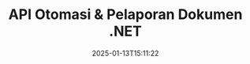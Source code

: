 ---
############################# Static ############################
layout: "landing"
date: 2025-01-13T15:11:22
draft: false

lang: id
product: "Assembly"
product_tag: "assembly"
platform: "Net"
platform_tag: "net"

############################# Drop-down ############################
supported_platforms:
  items:
    # supported_platforms loop
    - title: ".NET"
      tag: "net"
    # supported_platforms loop
    - title: "Java"
      tag: "java"
    # supported_platforms loop
    - title: "Node.js"
      tag: "nodejs-java"

############################# Head ############################
head_title: "API .NET untuk Otomasi Dokumen, Penyusunan & Generasi Laporan"
head_description: "API C# .NET untuk otomasi dokumen, penyusunan, dan generasi laporan. Buat dokumen PDF, Word, Excel, PPTX, HTML, dan email dari template kustom."

############################# Header ############################
title: "API Otomasi & Pelaporan Dokumen .NET"
description: "Hasilkan laporan dalam aplikasi .NET dengan mendefinisikan template dan menggabungkan data."
words:
  for: "untuk"

actions:
  main: "Unduh Uji Coba melalui Nuget"
  main_link: "https://www.nuget.org/packages/GroupDocs.Assembly"
  alt: "Lisensi"
  alt_link: "https://purchase.groupdocs.com/pricing/assembly/net/"
  title: "Siap untuk Memulai?"
  description: "Coba fitur GroupDocs.Assembly secara gratis atau minta lisensi."

release:
  title: "Versi {0} dirilis"
  notes: "Lihat apa yang baru"
  downloads: "Unduhan"
  link: "https://releases.groupdocs.com/assembly/net/"

code:
  title: "Mengisi Grafik di DOCX Menggunakan C#"
  more: "Lebih banyak contoh"
  more_link: "https://github.com/groupdocs-assembly/GroupDocs.Assembly-for-.NET/"
  install: "dotnet add package GroupDocs.Assembly"
  content: |
    ```csharp {style=abap}   
    // Path ke template utama
    string template = "chart_template.docx";

    // Ambil data produktivitas manajer dari sumber
    DocumentTable data_table = 
        new DocumentTable("Managers.json", 1);

    // Buat instance DataSourceInfo dengan data
    DataSourceInfo data 
        = new DataSourceInfo(data_table, "managers");

    // Atur warna grafik menggunakan DataSourceInfo lain
    DataSourceInfo design = 
        new DataSourceInfo("red", "color");

    // Isi template dengan data dan simpan ke output
    DocumentAssembler asm = new DocumentAssembler();
    asm.AssembleDocument(template, "result.docx", data, design);
    ```

############################# Overview ############################
overview:
  enable: true
  title: "Ikhtisar GroupDocs.Assembly"
  description: "Solusi .NET untuk mengotomatisasi pembuatan dokumen dengan integrasi data yang canggih."
  features:
    # feature loop
    - title: "Tambahkan Data Bisnis ke Template Dokumen dengan C#"
      content: "Generasi laporan yang mudah: Dengan GroupDocs.Assembly for .NET, Anda dapat dengan mudah menyisipkan data dari sumber seperti JSON atau XML ke dalam template yang telah ditentukan."

    # feature loop
    - title: "Proses Objek Data Bawaan"
      content: "Jenis dokumen yang didukung termasuk objek tertanam seperti diagram, grafik, tabel, dan daftar yang dapat diisi secara otomatis dengan data."

    # feature loop
    - title: "Fitur Tambahan"
      content: "GroupDocs.Assembly for .NET menyediakan opsi kustomisasi yang luas. Rancang objek data secara programatis, hasilkan barcode, gunakan sumber data online melalui URL, dan simpan output dalam berbagai format."

############################# Platforms ############################
platforms:
  enable: true
  title: "Independensi platform"
  description: "GroupDocs.Assembly for .NET kompatibel dengan sistem operasi, framework, dan pengelola paket berikut."
  items:
    # platform loop
    - title: "Amazon"
      image: "amazon"
    # platform loop
    - title: "Docker"
      image: "docker"
    # platform loop
    - title: "Azure"
      image: "azure"
    # platform loop
    - title: "VS Code"
      image: "vs_code"
    # platform loop
    - title: "ReSharper"
      image: "resharper"
    # platform loop
    - title: "macOS"
      image: "finder"
    # platform loop
    - title: "Linux"
      image: "linux"
    # platform loop
    - title: "NuGet"
      image: "nuget"

############################# File formats ############################
formats:
  enable: true
  title: "Format file yang didukung"
  description: |
    GroupDocs.Assembly for .NET dapat memproses [format file berikut](https://docs.groupdocs.com/assembly/net/supported-document-formats/).
  groups:
    # group loop
    - color: "green"
      content: |
        ### Format Microsoft Office
        * **Word:**  DOCX, DOC, DOCM, DOT, DOTX, DOTM, RTF, WordprocessingML
        * **Excel:** XLSX, XLS, XLSM, XLSB, XLTM, XLT, XLTM, XLTX, SpreadsheetML
        * **PowerPoint:** PPT, PPTX, PPTM, PPS, PPSX, PPSM, POTM, POTX
    # group loop
    - color: "blue"
      content: |
        ### Gambar & Format Lainnya
        * **Portabel:** PDF
        * **Gambar:** SVG, TIFF
        * **Format kantor lainnya:** ODT, OTT, OTS, ODS, ODP, OTP
      # group loop
    - color: "red"
      content: |
        ### Format Lainnya
        * **Web:** HTML, MHTML
        * **Email:** EML, MSG, EMLX
        * **Lainnya:** EPUB, MD

############################# Features ############################
features:
  enable: true
  title: "Fitur GroupDocs.Assembly"
  description: "Buat dokumen dan laporan menggunakan model data yang canggih."

  items:
    # feature loop
    - icon: "preview"
      title: "Representasi Data yang Canggih"
      content: "Mendukung berbagai objek data seperti grafik, daftar, tabel, gambar, dan lainnya."

    # feature loop
    - icon: "manipulate"
      title: "Manipulasi Data"
      content: "Terapkan formula dan operasi berurutan untuk memformat dan menampilkan data secara efektif."

    # feature loop
    - icon: "two_pages"
      title: "Berbagai Format yang Didukung"
      content: "Bekerja dengan lancar dengan semua format dokumen umum untuk template atau file output."

    # feature loop
    - icon: "document_settings"
      title: "Markup Template yang Kaya"
      content: "Manfaatkan format numerik, kardinal, dan alfabetik dalam template."

    # feature loop
    - icon: "text"
      title: "Sisipkan Barcode"
      content: "Hasilkan gambar barcode secara dinamis dan sisipkan ke dalam dokumen Anda."

    # feature loop
    - icon: "add"
      title: "Format Data"
      content: "Format string dalam template sebagai huruf besar, huruf kecil, gaya diberi huruf kapital, atau kapitalisasi huruf pertama."

    # feature loop
    - icon: "manipulate"
      title: "Manipulasi Konten Dokumen"
      content: "Sisipkan konten dari dokumen eksternal secara dinamis ke dalam laporan Anda."

    # feature loop
    - icon: "convert"
      title: "Simpan dalam Beberapa Format"
      content: "Tentukan format file output menggunakan ekstensi file atau konfigurasi terperinci."

    # feature loop
    - icon: "update"
      title: "Proses Data yang Fleksibel"
      content: "Sisipkan gambar dan dokumen secara dinamis menggunakan byte yang terenkode Base64."

############################# Code samples ############################
code_samples:
  enable: true
  title: "Contoh kode"
  description: "Potongan kode untuk operasi GroupDocs.Assembly yang khas."
  items:
    # code sample loop
    - title: "Daftar Bertitik dalam Dokumen Microsoft Word"
      content: |
        [Daftar bertitik](https://docs.groupdocs.com/assembly/net/bulleted-list-in-word-processing-document/) adalah cara umum untuk menyajikan data bisnis. Berikut adalah contoh menambahkan daftar ke dokumen Word menggunakan GroupDocs.Assembly.
        {{< landing/code title="Cara Mengisi Daftar dalam Dokumen">}}
        ```csharp {style=abap}
        // Sisipkan template ini di halaman dokumen:
        // Indikator kinerja manajer
        // . <<foreach [in products]>><<[ProductName]>>
        // <</foreach>>

        // Tentukan path template
        string template = "Bulleted List Template.docx";

        // Atur path file output
        string result = "Result Report.docx"

        // Ambil data manajer dari sumber JSON
        JsonDataSource dataSource = new JsonDataSource("Report data.json");
        DataSourceInfo data = new DataSourceInfo(dataSource, "managers")

        // Hasilkan laporan dengan data yang diisi
        DocumentAssembler assembler = new DocumentAssembler();
        assembler.AssembleDocument(template, result, data);
        ```
        {{< /landing/code >}}
    # code sample loop
    - title: "Grafik Pie dalam Presentasi PPTX"
      content: |
        Anda dapat membuat [Grafik Pie](https://docs.groupdocs.com/assembly/net/pie-chart-in-presentation-document/) menggunakan template dan data XML. Tingkatkan laporan Anda dengan representasi data yang menarik secara visual.
        {{< landing/code title="Cara Mewakili Data dalam Grafik Pie">}}
        ```csharp {style=abap}
        // Tambahkan template judul grafik ke presentasi:
        // Pendapatan pelanggan <<foreach [in customers]>> 
        // <<x [CustomerName]>>

        // Sertakan juga template data grafik:
        // Total Order Price<<foreach [in customers]>> 
        // <<x [CustomerName]>>

        // Tentukan path template grafik
        string template = "Pie Chart Template.pptx";

        // Atur path file output
        string result = "Result Report.pptx"

        // Ambil data pelanggan dari sumber XML
        JsonDataSource dataSource = new JsonDataSource("Chart data.xml");
        DataSourceInfo data = new DataSourceInfo(dataSource, "customers")

        // Hasilkan grafik dan simpan hasilnya
        DocumentAssembler assembler = new DocumentAssembler();
        assembler.AssembleDocument(template, result, data);
        ```
        {{< /landing/code >}}

---